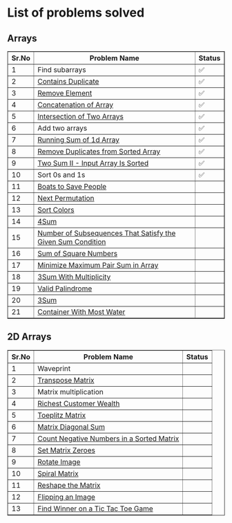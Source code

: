 # List of problems solved

## Arrays

<table border="1">
  <thead>
    <tr>
      <th>Sr.No</th>
      <th>Problem Name</th>
      <th>Status</th>
    </tr>
  </thead>
  <tbody>
    <tr>
      <td>1</td>
      <td>Find subarrays</td>
      <td>✅</td>
    </tr>
    <tr>
      <td>2</td>
      <td><a href="https://leetcode.com/problems/contains-duplicate/description/">Contains Duplicate</a></td>
      <td>✅</td>
    </tr>
    <tr>
      <td>3</td>
      <td><a href="https://leetcode.com/problems/remove-element/description/">Remove Element</a></td>
      <td>✅</td>
    </tr>
    <tr>
      <td>4</td>
      <td><a href="https://leetcode.com/problems/concatenation-of-array/description/">Concatenation of Array</a></td>
      <td>✅</td>
    </tr>
    <tr>
      <td>5</td>
      <td><a href="https://leetcode.com/problems/intersection-of-two-arrays/description/">Intersection of Two Arrays</a></td>
      <td>✅</td>
    </tr>
    <tr>
      <td>6</td>
      <td>Add two arrays</td>
      <td>✅</td>
    </tr>
    <tr>
      <td>7</td>
      <td><a href="https://leetcode.com/problems/running-sum-of-1d-array/description/">Running Sum of 1d Array</a></td>
      <td>✅</td>
    </tr>
    <tr>
      <td>8</td>
      <td><a href="https://leetcode.com/problems/remove-duplicates-from-sorted-array/description/">Remove Duplicates from Sorted Array</a></td>
      <td>✅</td>
    </tr>
    <tr>
      <td>9</td>
      <td><a href="https://leetcode.com/problems/two-sum-ii-input-array-is-sorted/description/">Two Sum II - Input Array Is Sorted</a></td>
      <td>✅</td>
    </tr>
    <tr>
      <td>10</td>
      <td>Sort 0s and 1s</td>
      <td>✅</td>
    </tr>
    <tr>
      <td>11</td>
      <td><a href="https://leetcode.com/problems/boats-to-save-people/">Boats to Save People</a></td>
      <td></td>
    </tr>
    <tr>
      <td>12</td>
      <td><a href="https://leetcode.com/problems/next-permutation/">Next Permutation</a></td>
      <td></td>
    </tr>
    <tr>
      <td>13</td>
      <td><a href="https://leetcode.com/problems/sort-colors/description/">Sort Colors</a></td>
      <td></td>
    </tr>
    <tr>
      <td>14</td>
      <td><a href="https://leetcode.com/problems/4sum/description/">4Sum</a></td>
      <td></td>
    </tr>
    <tr>
      <td>15</td>
      <td><a href="https://leetcode.com/problems/number-of-subsequences-that-satisfy-the-given-sum-condition/description/">Number of Subsequences That Satisfy the Given Sum Condition</a></td>
      <td></td>
    </tr>
    <tr>
      <td>16</td>
      <td><a href="https://leetcode.com/problems/sum-of-square-numbers/description/">Sum of Square Numbers</a></td>
      <td></td>
    </tr>
    <tr>
      <td>17</td>
      <td><a href="https://leetcode.com/problems/minimize-maximum-pair-sum-in-array/description/">Minimize Maximum Pair Sum in Array</a></td>
      <td></td>
    </tr>
    <tr>
      <td>18</td>
      <td><a href="https://leetcode.com/problems/3sum-with-multiplicity/description/">3Sum With Multiplicity</a></td>
      <td></td>
    </tr>
    <tr>
      <td>19</td>
      <td><a href="https://leetcode.com/problems/valid-palindrome/description/">Valid Palindrome</a></td>
      <td></td>
    </tr>
    <tr>
      <td>20</td>
      <td><a href="https://leetcode.com/problems/3sum/description/">3Sum</a></td>
      <td></td>
    </tr>
    <tr>
      <td>21</td>
      <td><a href="https://leetcode.com/problems/container-with-most-water/description/">Container With Most Water</a></td>
      <td></td>
    </tr>
  </tbody>
</table>

## 2D Arrays

<table border="1">
  <thead>
    <tr>
      <th>Sr.No</th>
      <th>Problem Name</th>
      <th>Status</th>
    </tr>
  </thead>
  <tbody>
    <tr>
      <td>1</td>
      <td>Waveprint</td>
      <td></td>
    </tr>
    <tr>
      <td>2</td>
      <td><a href="https://leetcode.com/problems/transpose-matrix/description/">Transpose Matrix</a></td>
      <td></td>
    </tr>
    <tr>
      <td>3</td>
      <td>Matrix multiplication</td>
      <td></td>
    </tr>
    <tr>
      <td>4</td>
      <td><a href="https://leetcode.com/problems/richest-customer-wealth/description/">Richest Customer Wealth</a></td>
      <td></td>
    </tr>
    <tr>
      <td>5</td>
      <td><a href="https://leetcode.com/problems/toeplitz-matrix/description/">Toeplitz Matrix</a></td>
      <td></td>
    </tr>
    <tr>
      <td>6</td>
      <td><a href="https://leetcode.com/problems/matrix-diagonal-sum/description/">Matrix Diagonal Sum</a></td>
      <td></td>
    </tr>
    <tr>
      <td>7</td>
      <td><a href="https://leetcode.com/problems/count-negative-numbers-in-a-sorted-matrix/description/">Count Negative Numbers in a Sorted Matrix</a></td>
      <td></td>
    </tr>
    <tr>
      <td>8</td>
      <td><a href="https://leetcode.com/problems/set-matrix-zeroes/description/">Set Matrix Zeroes</a></td>
      <td></td>
    </tr>
    <tr>
      <td>9</td>
      <td><a href="https://leetcode.com/problems/rotate-image/description/">Rotate Image</a></td>
      <td></td>
    </tr>
    <tr>
      <td>10</td>
      <td><a href="https://leetcode.com/problems/spiral-matrix/description/">Spiral Matrix</a></td>
      <td></td>
    </tr>
    <tr>
      <td>11</td>
      <td><a href="https://leetcode.com/problems/reshape-the-matrix/description/">Reshape the Matrix</a></td>
      <td></td>
    </tr>
    <tr>
      <td>12</td>
      <td><a href="https://leetcode.com/problems/flipping-an-image/description/">Flipping an Image</a></td>
      <td></td>
    </tr>
    <tr>
      <td>13</td>
      <td><a href="https://leetcode.com/problems/find-winner-on-a-tic-tac-toe-game/description/">Find Winner on a Tic Tac Toe Game</a></td>
      <td></td>
    </tr>
  </tbody>
</table>
